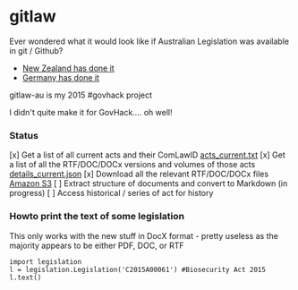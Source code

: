 # gitlaw

Ever wondered what it would look like if Australian Legislation was available in git / Github?

* [New Zealand has done it](https://github.com/wombleton/gitlaw-nz)
* [Germany has done it](http://bundestag.github.io/gesetze/)

gitlaw-au is my 2015 #govhack project

I didn't quite make it for GovHack.... oh well!

### Status

[x] Get a list of all current acts and their ComLawID [acts_current.txt](https://github.com/xlfe/gitlaw-au/blob/master/acts_current.txt)
[x] Get a list of all the RTF/DOC/DOCx versions and volumes of those acts [details_current.json](https://github.com/xlfe/gitlaw-au/blob/master/details_current.txt)
[x] Download all the relevant RTF/DOC/DOCx files [Amazon S3](https://s3.amazonaws.com/gitlaw-au/gitlaw-au-current-2015-07-05.tar.gz)
[ ] Extract structure of documents and convert to Markdown (in progress)
[ ] Access historical / series of act for history

### Howto print the text of some legislation

This only works with the new stuff in DocX format - pretty useless as the majority appears to be either PDF, DOC, or RTF

```
import legislation
l = legislation.Legislation('C2015A00061') #Biosecurity Act 2015
l.text()
```


